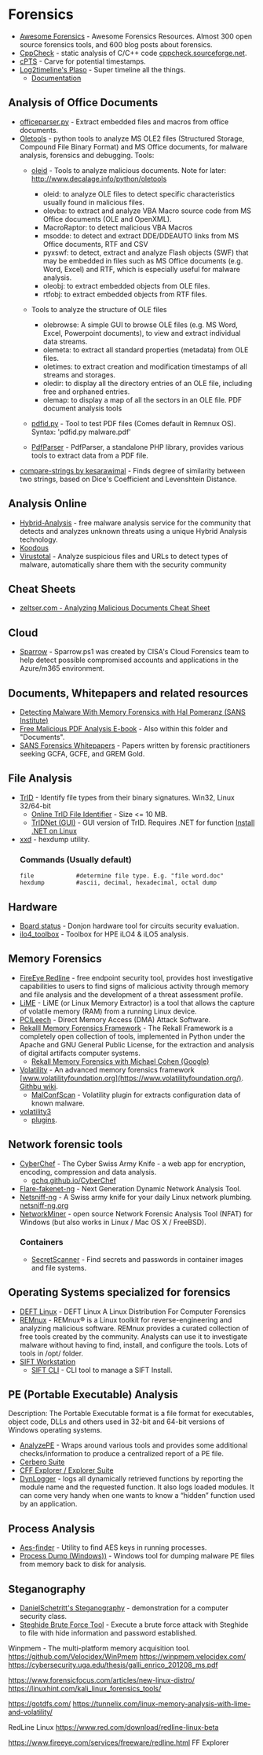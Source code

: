 # Forensics
- [Awesome Forensics](https://github.com/alphaSeclab/awesome-forensics) - Awesome Forensics Resources. Almost 300 open source forensics tools, and 600 blog posts about forensics. 
- [CppCheck](https://github.com/danmar/cppcheck) -  static analysis of C/C++ code [cppcheck.sourceforge.net](http://cppcheck.sourceforge.net/).
- [cPTS](https://github.com/reviewscientific2020/cPTS) -  Carve for potential timestamps.
- [Log2timeline's Plaso](https://github.com/log2timeline/plaso) - Super timeline all the things.
  - [Documentation](https://plaso.readthedocs.io/en/latest/)

## Analysis of Office Documents
- [officeparser.py](https://github.com/unixfreak0037/officeparser) - Extract embedded files and macros from office documents. 
- [Oletools](https://github.com/decalage2/oletools/) - python tools to analyze MS OLE2 files (Structured Storage, Compound File Binary Format) and MS Office documents, for malware analysis, forensics and debugging. Tools:
  - [oleid](https://github.com/decalage2/oletools/wiki/oleid) - Tools to analyze malicious documents. Note for later: http://www.decalage.info/python/oletools
    - oleid: to analyze OLE files to detect specific characteristics usually found in malicious files.
    - olevba: to extract and analyze VBA Macro source code from MS Office documents (OLE and OpenXML).
    - MacroRaptor: to detect malicious VBA Macros
    - msodde: to detect and extract DDE/DDEAUTO links from MS Office documents, RTF and CSV
    - pyxswf: to detect, extract and analyze Flash objects (SWF) that may be embedded in files such as MS Office documents (e.g. Word, Excel) and RTF, which is especially useful for malware analysis.
    - oleobj: to extract embedded objects from OLE files.
    - rtfobj: to extract embedded objects from RTF files.

  - Tools to analyze the structure of OLE files
    - olebrowse: A simple GUI to browse OLE files (e.g. MS Word, Excel, Powerpoint documents), to view and extract individual data streams.
    - olemeta: to extract all standard properties (metadata) from OLE files.
    - oletimes: to extract creation and modification timestamps of all streams and storages.
    - oledir: to display all the directory entries of an OLE file, including free and orphaned entries.
    - olemap: to display a map of all the sectors in an OLE file.
   PDF document analysis tools
   - [pdfid.py](https://github.com/DidierStevens/DidierStevensSuite/blob/master/pdfid.py) - Tool to test PDF files (Comes default in Remnux OS). Syntax: 'pdfid.py malware.pdf'
   - [PdfParser](https://github.com/smalot/pdfparser) - PdfParser, a standalone PHP library, provides various tools to extract data from a PDF file. 
- [compare-strings by kesarawimal](https://github.com/kesarawimal/compare-strings) - Finds degree of similarity between two strings, based on Dice's Coefficient and Levenshtein Distance.
  
## Analysis Online
- [Hybrid-Analysis](https://www.hybrid-analysis.com) - free malware analysis service for the community that detects and analyzes unknown threats using a unique Hybrid Analysis technology.
- [Koodous](https://koodous.com/)
- [Virustotal](virustotal.com/) - Analyze suspicious files and URLs to detect types of malware, automatically share them with the security community 

## Cheat Sheets
- [zeltser.com - Analyzing Malicious Documents Cheat Sheet](https://zeltser.com/analyzing-malicious-documents/)

## Cloud
- [Sparrow](https://github.com/cisagov/Sparrow) - Sparrow.ps1 was created by CISA's Cloud Forensics team to help detect possible compromised accounts and applications in the Azure/m365 environment.

## Documents, Whitepapers and related resources
- [Detecting Malware With Memory Forensics with Hal Pomeranz (SANS Institute)](http://www.deer-run.com/~hal/Detect_Malware_w_Memory_Forensics.pdf)
- [Free Malicious PDF Analysis E-book](http://didierstevens.com/files/data/malicious-pdf-analysis-ebook.zip) - Also within this folder and "Documents".
- [SANS Forensics Whitepapers](https://digital-forensics.sans.org/community/whitepapers) - Papers written by forensic practitioners seeking GCFA, GCFE, and GREM Gold.

## File Analysis
- [TrID](https://mark0.net/soft-trid-e.html) -  Identify file types from their binary signatures. Win32, Linux 32/64-bit
  - [Online TrID File Identifier](https://mark0.net/onlinetrid.html) - Size <= 10 MB.
  - [TrIDNet (GUI)](https://mark0.net/soft-tridnet-e.html) - GUI version of TrID. Requires .NET for function [Install .NET on Linux](https://docs.microsoft.com/en-us/dotnet/core/install/linux)
- [xxd](https://github.com/ConorOG/xxd) - hexdump utility.
  ### Commands (Usually default)
  ````
  file            #determine file type. E.g. "file word.doc"
  hexdump         #ascii, decimal, hexadecimal, octal dump 
  ````

## Hardware
- [Board status](https://github.com/Ledger-Donjon/scaffold) - Donjon hardware tool for circuits security evaluation.
- [ilo4_toolbox](https://github.com/airbus-seclab/ilo4_toolbox) - Toolbox for HPE iLO4 & iLO5 analysis.

## Memory Forensics
- [FireEye Redline](https://www.fireeye.com/services/freeware/redline.html) -  free endpoint security tool, provides host investigative capabilities to users to find signs of malicious activity through memory and file analysis and the development of a threat assessment profile.
- [LiME](https://github.com/504ensicsLabs/LiME) - LiME (or Linux Memory Extractor) is a tool that allows the capture of volatile memory (RAM) from a running Linux device.
- [PCILeech](https://github.com/ufrisk/pcileech) - Direct Memory Access (DMA) Attack Software.
- [Rekalll Memory Forensics Framework](https://github.com/google/rekall) - The Rekall Framework is a completely open collection of tools, implemented in Python under the Apache and GNU General Public License, for the extraction and analysis of digital artifacts computer systems.
  - [Rekall Memory Forensics with Michael Cohen (Google)](https://digital-forensics.sans.org/summit-archives/dfirprague14/Rekall_Memory_Forensics_Michael_Cohen.pdf)
- [Volatility](https://github.com/volatilityfoundation/volatility) - An advanced memory forensics framework [www.volatilityfoundation.org](https://www.volatilityfoundation.org/). [Githbu wiki](https://github.com/volatilityfoundation/volatility/wiki).
  - [MalConfScan](https://github.com/JPCERTCC/MalConfScan) - Volatility plugin for extracts configuration data of known malware.
- [volatility3](https://github.com/volatilityfoundation/volatility3)
  - [plugins](https://github.com/volatilityfoundation/community).

## Network forensic tools
- [CyberChef](https://github.com/gchq/cyberchef) - The Cyber Swiss Army Knife - a web app for encryption, encoding, compression and data analysis.
  - [gchq.github.io/CyberChef](https://gchq.github.io/CyberChef)
- [Flare-fakenet-ng](https://github.com/fireeye/flare-fakenet-ng) - Next Generation Dynamic Network Analysis Tool.
- [Netsniff-ng](https://github.com/netsniff-ng/netsniff-ng) - A Swiss army knife for your daily Linux network plumbing. [netsniff-ng.org](http://netsniff-ng.org/)
- [NetworkMiner](https://www.netresec.com/?page=Networkminer) - open source Network Forensic Analysis Tool (NFAT) for Windows (but also works in Linux / Mac OS X / FreeBSD). 
  ### Containers
  - [SecretScanner](https://github.com/deepfence/SecretScanner) - Find secrets and passwords in container images and file systems.

## Operating Systems specialized for forensics
- [DEFT Linux](http://na.mirror.garr.it/mirrors/deft/) - DEFT Linux A Linux Distribution For Computer Forensics
- [REMnux](https://remnux.org/) - REMnux® is a Linux toolkit for reverse-engineering and analyzing malicious software. REMnux provides a curated collection of free tools created by the community. Analysts can use it to investigate malware without having to find, install, and configure the tools. Lots of tools in /opt/ folder.
- [SIFT Workstation](https://digital-forensics.sans.org/community/downloads)
  - [SIFT CLI](https://github.com/teamdfir/sift-cli) - CLI tool to manage a SIFT Install.

## PE (Portable Executable) Analysis
Description: The Portable Executable format is a file format for executables, object code, DLLs and others used in 32-bit and 64-bit versions of Windows operating systems.
- [AnalyzePE](https://github.com/hiddenillusion/AnalyzePE) - Wraps around various tools and provides some additional checks/information to produce a centralized report of a PE file.
- [Cerbero Suite](https://cerbero.io/)
- [CFF Explorer / Explorer Suite](http://www.ntcore.com/exsuite.php)
- [DynLogger](https://www.ntcore.com/?page_id=376) - logs all dynamically retrieved functions by reporting the module name and the requested function. It also logs loaded modules. It can come very handy when one wants to know a “hidden” function used by an application.

## Process Analysis
- [Aes-finder](https://github.com/mmozeiko/aes-finder) - Utility to find AES keys in running processes.
- [Process Dump (Windows))](https://github.com/glmcdona/Process-Dump) - Windows tool for dumping malware PE files from memory back to disk for analysis. 

## Steganography
- [DanielSchetritt's Steganography](https://github.com/DanielSchetritt/Steganography) - demonstration for a computer security class.
- [Steghide Brute Force Tool](https://github.com/Va5c0/Steghide-Brute-Force-Tool) - Execute a brute force attack with Steghide to file with hide information and password established.

Winpmem - The multi-platform memory acquisition tool. 
https://github.com/Velocidex/WinPmem
https://winpmem.velocidex.com/
https://cybersecurity.uga.edu/thesis/galli_enrico_201208_ms.pdf

https://www.forensicfocus.com/articles/new-linux-distro/
https://linuxhint.com/kali_linux_forensics_tools/

https://gotdfs.com/
https://tunnelix.com/linux-memory-analysis-with-lime-and-volatility/

RedLine Linux https://www.red.com/download/redline-linux-beta

https://www.fireeye.com/services/freeware/redline.html
FF Explorer
